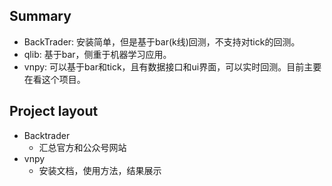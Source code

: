 ## Summary
- BackTrader: 安装简单，但是基于bar(k线)回测，不支持对tick的回测。  
- qlib: 基于bar，侧重于机器学习应用。  
- vnpy: 可以基于bar和tick，且有数据接口和ui界面，可以实时回测。目前主要在看这个项目。
## Project layout
- Backtrader 
    - 汇总官方和公众号网站  
- vnpy  
	- 安装文档，使用方法，结果展示
<!-- - qlib  暂无进度    -->